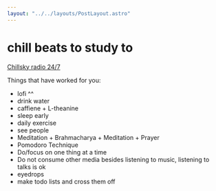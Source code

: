 ```yaml
---
layout: "../../layouts/PostLayout.astro"
---
```


# chill beats to study to

[Chillsky radio 24/7](https://chillsky.com/)

Things that have worked for you:

- lofi ^^
- drink water
- caffiene + L-theanine
- sleep early
- daily exercise
- see people
- Meditation + Brahmacharya + Meditation + Prayer
- Pomodoro Technique
- Do/focus on one thing at a time
- Do not consume other media besides listening to music, listening to talks is ok
- eyedrops
- make todo lists and cross them off
